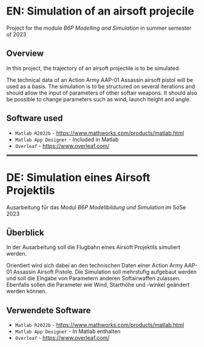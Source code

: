 
# EN: Simulation of an airsoft projecile

Project for the module _B6P Modelling and Simulation_ in summer semester of 2023

## Overview
In this project, the trajectory of an airsoft projectile is to be simulated.

The technical data of an Action Army AAP-01 Assassin airsoft pistol will be used as a basis.
The simulation is to be structured on several iterations and should allow the input of parameters of other softair weapons.
It should also be possible to change parameters such as wind, launch height and angle.

## Software used
- `Matlab R2022b` - https://www.mathworks.com/products/matlab.html  
- `Matlab App Designer` - Included in Matlab
- `Overleaf` - https://www.overleaf.com/

<hr style="border:2px solid gray">

# DE: Simulation eines Airsoft Projektils

Ausarbeitung für das Modul _B6P Modellbildung und Simulation_ im SoSe 2023

## Überblick
In der Ausarbeitung soll die Flugbahn eines Airsoft Projektils simuliert werden.

Orientiert wird sich dabei an den technischen Daten einer Action Army AAP-01 Assassin Airsoft Pistole.
Die Simulation soll mehrstufig aufgebaut werden und soll die Eingabe von Parametern anderen Softairwaffen zulassen.
Ebenfalls sollen die Parameter wie Wind, Starthöhe und -winkel geändert werden können.

## Verwendete Software
- `Matlab R2022b` - https://www.mathworks.com/products/matlab.html  
- `Matlab App Designer` - In Matlab enthalten
- `Overleaf` - https://www.overleaf.com/



